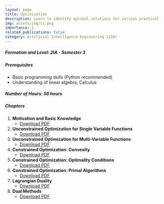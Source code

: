 ```yaml
---
layout: page
title: Optimization
description: Learn to identify optimal solutions for various practical problems by formulating objective functions and applying a range of optimization methods, both with and without constraints.
img: assets/img/c1.png
importance: 1
related_publications: false
category: Artificial Intelligence Engineering (2IA)
---
```


##### **Formation and Level**: 2IA - Semester 3  
##### **Prerequisites**
- Basic programming skills (Python recommended)
- Understanding of linear algebra, Calculus

##### **Number of Hours**: 56 hours  

##### **Chapters**
1. **Motivation and Basic Knowledge**
   - [Download PDF](../assets/cours/optimisation/chapitre1.pdf)
2. **Unconstrained Optimization for Single Variable Functions**
   - [Download PDF](../assets/cours/optimisation/chapitre2.pdf)
3. **Unconstrained Optimization for Multi-Variable Functions**
   - [Download PDF](../assets/cours/optimisation/chapitre3.pdf)
4. **Constrained Optimization: Convexity**
   - [Download PDF](../assets/cours/optimisation/chapitre4.pdf)
5. **Constrained Optimization: Optimality Conditions**
   - [Download PDF](../assets/cours/optimisation/chapitre5.pdf)
6. **Constrained Optimization: Primal Algorithms**
   - [Download PDF](../assets/cours/optimisation/chapitre6.pdf)
7. **Lagrangian Duality**
   - [Download PDF](../assets/cours/optimisation/chapitre7.pdf)
8. **Dual Methods**
   - [Download PDF](../assets/cours/optimisation/chapitre8.pdf)
